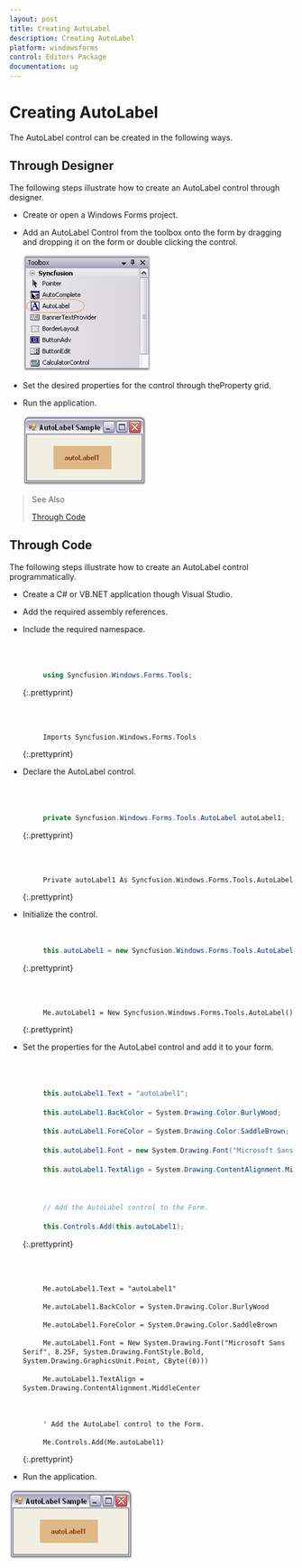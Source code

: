 ```yaml
---
layout: post
title: Creating AutoLabel
description: Creating AutoLabel
platform: windowsforms
control: Editors Package
documentation: ug
---
```


# Creating AutoLabel

The AutoLabel control can be created in the following ways.

## Through Designer

The following steps illustrate how to create an AutoLabel control through designer.

* Create or open a Windows Forms project.
* Add an AutoLabel Control from the toolbox onto the form by dragging and dropping it on the form or double clicking the control.

  ![](AutoLabel-Images/Overview_img5.jpg) 



* Set the desired properties for the control through theProperty grid.
* Run the application.

  ![](AutoLabel-Images/Overview_img6.jpg) 



> See Also
>
> [Through Code](#through-code)

## Through Code

The following steps illustrate how to create an AutoLabel control programmatically.

*  Create a C# or VB.NET application though Visual Studio.
*  Add the required assembly references.
*  Include the required namespace.

   ~~~ cs



		using Syncfusion.Windows.Forms.Tools;
   ~~~
   {:.prettyprint}


   ~~~ vbnet



		Imports Syncfusion.Windows.Forms.Tools

   ~~~ 
   {:.prettyprint}

*  Declare the AutoLabel control.

   ~~~ cs



		private Syncfusion.Windows.Forms.Tools.AutoLabel autoLabel1;
   ~~~
   {:.prettyprint}


   ~~~ vbnet



		Private autoLabel1 As Syncfusion.Windows.Forms.Tools.AutoLabel
   ~~~
   {:.prettyprint}


*  Initialize the control.

   ~~~ cs


		this.autoLabel1 = new Syncfusion.Windows.Forms.Tools.AutoLabel();

   ~~~
   {:.prettyprint}

   ~~~ vbnet



		Me.autoLabel1 = New Syncfusion.Windows.Forms.Tools.AutoLabel()

   ~~~
   {:.prettyprint}

*  Set the properties for the AutoLabel control and add it to your form.

   ~~~ cs



		this.autoLabel1.Text = "autoLabel1";

		this.autoLabel1.BackColor = System.Drawing.Color.BurlyWood;

		this.autoLabel1.ForeColor = System.Drawing.Color.SaddleBrown;

		this.autoLabel1.Font = new System.Drawing.Font("Microsoft Sans Serif", 8.25F, System.Drawing.FontStyle.Bold, System.Drawing.GraphicsUnit.Point, ((byte)(0)));

		this.autoLabel1.TextAlign = System.Drawing.ContentAlignment.MiddleCenter;



		// Add the AutoLabel control to the Form.

		this.Controls.Add(this.autoLabel1);
   ~~~
   {:.prettyprint}


   ~~~ vbnet



		Me.autoLabel1.Text = "autoLabel1"

		Me.autoLabel1.BackColor = System.Drawing.Color.BurlyWood

		Me.autoLabel1.ForeColor = System.Drawing.Color.SaddleBrown

		Me.autoLabel1.Font = New System.Drawing.Font("Microsoft Sans Serif", 8.25F, System.Drawing.FontStyle.Bold, System.Drawing.GraphicsUnit.Point, CByte((0)))

		Me.autoLabel1.TextAlign = System.Drawing.ContentAlignment.MiddleCenter



		' Add the AutoLabel control to the Form.

		Me.Controls.Add(Me.autoLabel1)

   ~~~
   {:.prettyprint}

*  Run the application.

  ![](AutoLabel-Images/Overview_img6.jpg)

